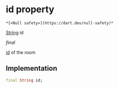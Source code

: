 


# id property




    *[<Null safety>](https://dart.dev/null-safety)*


[String](https://api.flutter.dev/flutter/dart-core/String-class.html) id
  
_final_



<p><a href="../../model_hms_room/HMSRoom/id.md">id</a> of the room</p>



## Implementation

```dart
final String id;


```







